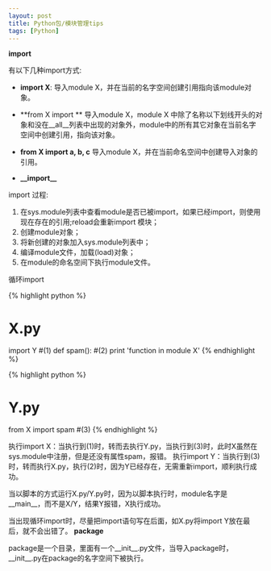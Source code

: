 ```yaml
---
layout: post
title: Python包/模块管理tips
tags: [Python]
---
```


**import**

有以下几种import方式:

+   **import X**:
导入module X，并在当前的名字空间创建引用指向该module对象。

+   **from X import **
导入module X，module X 中除了名称以下划线开头的对象和没在\_\_all\_\_列表中出现的对象外，module中的所有其它对象在当前名字空间中创建引用，指向该对象。

+   **from X import a, b, c**
导入module X，并在当前命名空间中创建导入对象的引用。

+   **\_\_import\_\_**

import 过程:

1.  在sys.module列表中查看module是否已被import，如果已经import，则使用现在存在的引用;reload会重新import 模块；
2.  创建module对象；
3.  将新创建的对象加入sys.module列表中；
4.  编译module文件，加载(load)对象；
5.  在module的命名空间下执行module文件。

循环import

{% highlight python %}
# X.py
import Y   #(1)
def spam(): #(2)
    print 'function in module X'
{% endhighlight %}

{% highlight python %}
# Y.py 
from X import spam #(3)
{% endhighlight %}

执行import X：当执行到(1)时，转而去执行Y.py，当执行到(3)时，此时X虽然在sys.module中注册，但是还没有属性spam，报错。
执行import Y：当执行到(3)时，转而执行X.py，执行(2)时，因为Y已经存在，无需重新import，顺利执行成功。

当以脚本的方式运行X.py/Y.py时，因为以脚本执行时，module名字是\_\_main\_\_，而不是X/Y，结果Y报错，X执行成功。

当出现循环import时，尽量把import语句写在后面，如X.py将import Y放在最后，就不会出错了。
**package**

package是一个目录，里面有一个\_\_init\_\_.py文件，当导入package时，\_\_init\_\_.py在package的名字空间下被执行。
